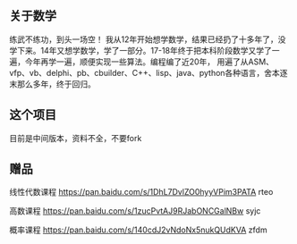 ## 关于数学
  练武不练功，到头一场空！
  我从12年开始想学数学，结果已经扔了十多年了，没学下来。14年又想学数学，学了一部分。17-18年终于把本科阶段数学又学了一遍，今年再学一遍，顺便实现一些算法。编程编了近20年， 用遍了从ASM、vfp、vb、delphi、pb、cbuilder、C++、lisp、java、python各种语言，舍本逐末那么多年，终于回归。
  
## 这个项目
  目前是中间版本，资料不全，不要fork
  
## 赠品
线性代数课程
https://pan.baidu.com/s/1DhL7DvlZO0hyyVPim3PATA
rteo

高数课程
https://pan.baidu.com/s/1zucPvtAJ9RJabONCGalNBw
syjc

概率课程
https://pan.baidu.com/s/140cdJ2vNdoNx5nukQUdKVA
zfdm

  
